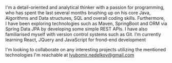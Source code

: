 I'm a detail-oriented and analytical thinker with a passion for
programming, who has spent the last several months brushing up on
his core Java, Algorithms and Data structures, SQL and overall coding
skills. Furthermore, I have been exploring technologies such as
Maven, SpringBoot and ORM via Spring Data JPA by developing some
simple REST APIs. I have also familiarised myself with version control
systems such as Git.
I’m currently learning React, JQuery and JavaScript for frond-end development

I'm looking to collaborate on any interesting projects utilizing the mentioned technologies
I'm reachable at lyubomir.nedelkov@gmail.com

<!---
lp-nedelkov/lp-nedelkov is a ✨ special ✨ repository because its `README.md` (this file) appears on your GitHub profile.
You can click the Preview link to take a look at your changes.
--->

